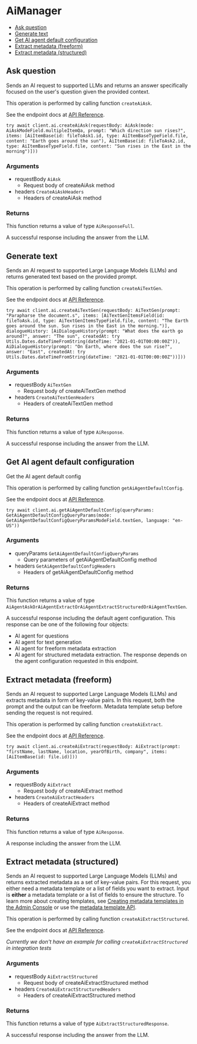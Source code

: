 # AiManager


- [Ask question](#ask-question)
- [Generate text](#generate-text)
- [Get AI agent default configuration](#get-ai-agent-default-configuration)
- [Extract metadata (freeform)](#extract-metadata-freeform)
- [Extract metadata (structured)](#extract-metadata-structured)

## Ask question

Sends an AI request to supported LLMs and returns an answer specifically focused on the user's question given the provided context.

This operation is performed by calling function `createAiAsk`.

See the endpoint docs at
[API Reference](https://developer.box.com/reference/post-ai-ask/).

<!-- sample post_ai_ask -->
```
try await client.ai.createAiAsk(requestBody: AiAsk(mode: AiAskModeField.multipleItemQa, prompt: "Which direction sun rises?", items: [AiItemBase(id: fileToAsk1.id, type: AiItemBaseTypeField.file, content: "Earth goes around the sun"), AiItemBase(id: fileToAsk2.id, type: AiItemBaseTypeField.file, content: "Sun rises in the East in the morning")]))
```

### Arguments

- requestBody `AiAsk`
  - Request body of createAiAsk method
- headers `CreateAiAskHeaders`
  - Headers of createAiAsk method


### Returns

This function returns a value of type `AiResponseFull`.

A successful response including the answer from the LLM.


## Generate text

Sends an AI request to supported Large Language Models (LLMs) and returns generated text based on the provided prompt.

This operation is performed by calling function `createAiTextGen`.

See the endpoint docs at
[API Reference](https://developer.box.com/reference/post-ai-text-gen/).

<!-- sample post_ai_text_gen -->
```
try await client.ai.createAiTextGen(requestBody: AiTextGen(prompt: "Parapharse the document.s", items: [AiTextGenItemsField(id: fileToAsk.id, type: AiTextGenItemsTypeField.file, content: "The Earth goes around the sun. Sun rises in the East in the morning.")], dialogueHistory: [AiDialogueHistory(prompt: "What does the earth go around?", answer: "The sun", createdAt: try Utils.Dates.dateTimeFromString(dateTime: "2021-01-01T00:00:00Z")), AiDialogueHistory(prompt: "On Earth, where does the sun rise?", answer: "East", createdAt: try Utils.Dates.dateTimeFromString(dateTime: "2021-01-01T00:00:00Z"))]))
```

### Arguments

- requestBody `AiTextGen`
  - Request body of createAiTextGen method
- headers `CreateAiTextGenHeaders`
  - Headers of createAiTextGen method


### Returns

This function returns a value of type `AiResponse`.

A successful response including the answer from the LLM.


## Get AI agent default configuration

Get the AI agent default config

This operation is performed by calling function `getAiAgentDefaultConfig`.

See the endpoint docs at
[API Reference](https://developer.box.com/reference/get-ai-agent-default/).

<!-- sample get_ai_agent_default -->
```
try await client.ai.getAiAgentDefaultConfig(queryParams: GetAiAgentDefaultConfigQueryParams(mode: GetAiAgentDefaultConfigQueryParamsModeField.textGen, language: "en-US"))
```

### Arguments

- queryParams `GetAiAgentDefaultConfigQueryParams`
  - Query parameters of getAiAgentDefaultConfig method
- headers `GetAiAgentDefaultConfigHeaders`
  - Headers of getAiAgentDefaultConfig method


### Returns

This function returns a value of type `AiAgentAskOrAiAgentExtractOrAiAgentExtractStructuredOrAiAgentTextGen`.

A successful response including the default agent configuration.
This response can be one of the following four objects:
* AI agent for questions
* AI agent for text generation
* AI agent for freeform metadata extraction
* AI agent for structured metadata extraction.
The response depends on the agent configuration requested in this endpoint.


## Extract metadata (freeform)

Sends an AI request to supported Large Language Models (LLMs) and extracts metadata in form of key-value pairs.
In this request, both the prompt and the output can be freeform.
Metadata template setup before sending the request is not required.

This operation is performed by calling function `createAiExtract`.

See the endpoint docs at
[API Reference](https://developer.box.com/reference/post-ai-extract/).

<!-- sample post_ai_extract -->
```
try await client.ai.createAiExtract(requestBody: AiExtract(prompt: "firstName, lastName, location, yearOfBirth, company", items: [AiItemBase(id: file.id)]))
```

### Arguments

- requestBody `AiExtract`
  - Request body of createAiExtract method
- headers `CreateAiExtractHeaders`
  - Headers of createAiExtract method


### Returns

This function returns a value of type `AiResponse`.

A response including the answer from the LLM.


## Extract metadata (structured)

Sends an AI request to supported Large Language Models (LLMs) and returns extracted metadata as a set of key-value pairs.
For this request, you either need a metadata template or a list of fields you want to extract.
Input is **either** a metadata template or a list of fields to ensure the structure.
To learn more about creating templates, see [Creating metadata templates in the Admin Console](https://support.box.com/hc/en-us/articles/360044194033-Customizing-Metadata-Templates)
or use the [metadata template API](g://metadata/templates/create).

This operation is performed by calling function `createAiExtractStructured`.

See the endpoint docs at
[API Reference](https://developer.box.com/reference/post-ai-extract-structured/).

*Currently we don't have an example for calling `createAiExtractStructured` in integration tests*

### Arguments

- requestBody `AiExtractStructured`
  - Request body of createAiExtractStructured method
- headers `CreateAiExtractStructuredHeaders`
  - Headers of createAiExtractStructured method


### Returns

This function returns a value of type `AiExtractStructuredResponse`.

A successful response including the answer from the LLM.


